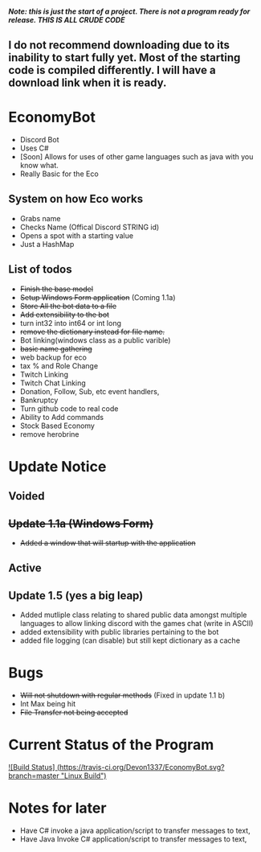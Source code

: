 ##### Note: this is just the start of a project.  There is not a program ready for release.  THIS IS ALL CRUDE CODE

## I do not recommend downloading due to its inability to start fully yet.  Most of the starting code is compiled differently.  I will have a download link when it is ready. 

# EconomyBot

- Discord Bot
- Uses C#
- [Soon] Allows for uses of other game languages such as java with you know what.
- Really Basic for the Eco

## System on how Eco works

- Grabs name
- Checks Name (Offical Discord STRING id)
- Opens a spot with a starting value
- Just a HashMap

## List of todos

- ~~Finish the base model~~
- ~~Setup Windows Form application~~ (Coming 1.1a)
- ~~Store All the bot data to a file~~
- ~~Add extensibility to the bot~~
- turn int32 into int64 or int long
- ~~remove the dictionary instead for file name.~~
- Bot linking(windows class as a public varible)
- ~~basic name gathering~~
- web backup for eco
- tax % and Role Change
- Twitch Linking
- Twitch Chat Linking
- Donation, Follow, Sub, etc event handlers,
- Bankruptcy
- Turn github code to real code
- Ability to Add commands
- Stock Based Economy
- remove herobrine 

# Update Notice
## Voided
## ~~Update 1.1a (Windows Form)~~
- ~~Added a window that will startup with the application~~
## Active
## Update 1.5 (yes a big leap)
- Added mutliple class relating to shared public data amongst multiple languages to allow linking discord with the games chat (write in ASCII)
- added extensibility with public libraries pertaining to the bot
- added file logging (can disable) but still kept dictionary as a cache

# Bugs
- ~~Will not shutdown with regular methods~~ (Fixed in update 1.1 b)
- Int Max being hit
- ~~File Transfer not being accepted~~

# Current Status of the Program
[![Build Status] (https://travis-ci.org/Devon1337/EconomyBot.svg?branch=master "Linux Build")](https://travis-ci.org/Devon1337/EconomyBot/builds/)

# Notes for later
- Have C# invoke a java application/script to transfer messages to text,
- Have Java Invoke C# application/script to transfer messages to text,

